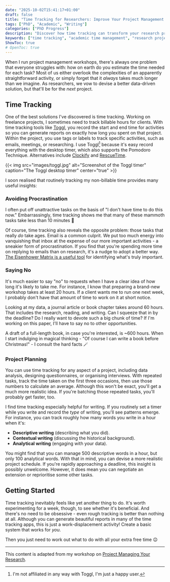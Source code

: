 ```yaml
---
date: "2025-10-02T15:41:17+01:00"
draft: false
title: "Time Tracking for Researchers: Improve Your Project Management with Data-Driven Planning"
tags: ["PhD", "Academic", "Writing"]
categories: ["PhD Progress"]
description: "Discover how time tracking can transform your research project management. Learn to avoid procrastination, set realistic deadlines, and say no to overcommitment with data-driven insights. Includes practical tips for tracking writing speed and estimating academic tasks."
keywords: ["time tracking", "academic time management", "research project planning", "productivity for researchers", "estimating academic tasks", "avoiding procrastination", "project management for academics", "writing productivity", "task estimation", "toggl", "academic productivity"]
ShowToc: true
# OpenToc: true  
---
```


When I run project management workshops, there's always one problem that everyone struggles with: how on earth do you estimate the time needed for each task? Most of us either overlook the complexities of an apparently straightforward activity, or simply forget that it *always* takes much longer than we imagine. As researchers, we vow to devise a better data-driven solution, but that'll be for the *next* project.

## Time Tracking

One of the best solutions I've discovered is time tracking. Working on freelance projects, I sometimes need to track billable hours for clients. With time tracking tools like [Toggl](https://toggl.com), you record the start and end time for activities so you can generate reports on exactly how long you spent on that project. Within the project, you use tags or labels to track specific activities, such as emails, meetings, or researching. I use Toggl[^1] because it's easy record everything with the desktop timer, which also supports the Pomodoro Technique. Alternatives include [Clockify](https://clockify.me) and [RescueTime](https://rescuetime.com).

{{< img src="images/toggl.jpg" alt="Screenshot of the Toggl timer" caption="The Toggl desktop timer" center="true" >}}

I soon realised that routinely tracking my non-billable time provides many useful insights:

### Avoiding Procrastination

I often put off unattractive tasks on the basis of "I don't have time to do this now." Embarrassingly, time tracking shows me that many of these mammoth tasks take less than 10 minutes 😬

Of course, time tracking also reveals the opposite problem: those tasks that really *do* take ages. Email is a common culprit. We put too much energy into vanquishing that inbox at the expense of our more important activities - a sneakier form of procrastination. If you find that you're spending more time on replying to emails than on research, it's a nudge to adopt a better way. [The Eisenhower Matrix is a useful tool](../../workshops/resources/the-eisenhower-matrix/) for identifying what's truly important.

### Saying No

It's much easier to say "no" to requests when I have a clear idea of how long it's likely to take me. For instance, I know that preparing a brand-new workshop takes at least 20 hours. If a client wants me to run one next week, I probably don't have that amount of time to work on it at short notice.

Looking at my data, a journal article or book chapter takes around 60 hours. That includes the research, reading, and writing. Can I squeeze that in by the deadline? Do I really want to devote such a big chunk of time? If I'm working on this paper, I'll have to say no to other opportunities.

A draft of a full-length book, in case you're interested, is ~600 hours. When I start indulging in magical thinking - "Of course I can write a book before Christmas!" - I consult the hard facts 🪄

### Project Planning

You can use time tracking for any aspect of a project, including data analysis, designing questionnaires, or organising interviews. With repeated tasks, track the time taken on the first three occasions, then use those numbers to calculate an average. Although this won't be exact, you'll get a much more realistic idea. If you're batching those repeated tasks, you'll probably get faster, too.

I find time tracking especially helpful for writing. If you routinely set a timer while you write and record the _type_ of writing, you'll see patterns emerge. For instance, you can track roughly how many words you write in a hour when it's:

- **Descriptive writing** (describing what you did).
- **Contextual writing** (discussing the historical background).
- **Analytical writing** (engaging with your data).

You might find that you can manage 500 descriptive words in a hour, but only 100 analytical words. With that in mind, you can devise a more realistic project schedule. If you're rapidly approaching a deadline, this insight is possibly unwelcome. However, it does mean you can negotiate an extension or reprioritise some other tasks.

## Getting Started

Time tracking inevitably feels like yet another thing to do. It's worth experimenting for a week, though, to see whether it's beneficial. And there's no need to be obsessive - even rough tracking is better than nothing at all. Although you can generate beautiful reports in many of the time tracking apps, this is just a work-displacement activity! Create a basic system that works for *you*.

Then you just need to work out what to do with all your extra free time 😉

---

This content is adapted from my workshop on [Project Managing Your Research](../../workshops/project-managing-your-research/).

[^1]: I'm not affiliated in any way with Toggl, I'm just a happy user.